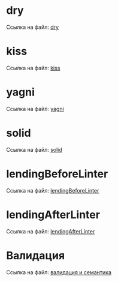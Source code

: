 # dry

Ссылка на файл: [dry](./module20/dry.html)

# kiss

Ссылка на файл: [kiss](./module20/kiss.js)

# yagni

Ссылка на  файл: [yagni](./module20/yagni.jsd)

# solid

Ссылка на  файл: [solid](./solid.html)

# lendingBeforeLinter

Ссылка на  файл: [lendingBeforeLinter](./lendingBeforeLinter.html)

# lendingAfterLinter

Ссылка на  файл: [lendingAfterLinter](./lendingAfterLinter.html)

# Валидация

Ссылка на  файл: [валидация и семантика](./lendingBeforeLinter.html)